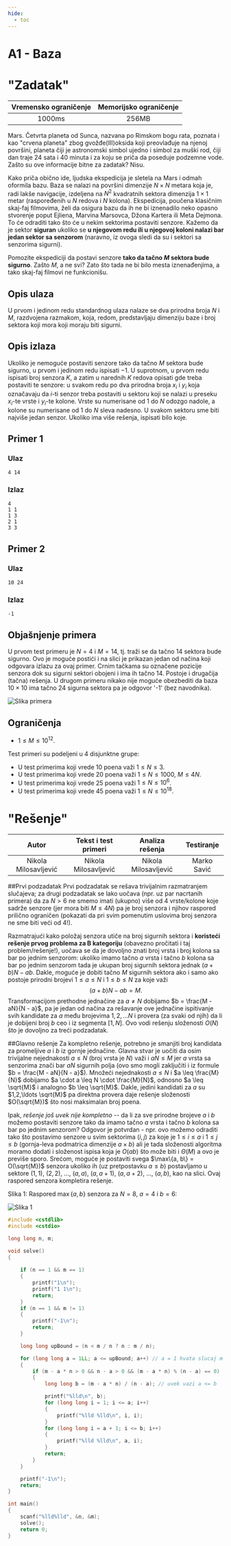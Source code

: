 ```yaml
---
hide:
  - toc
---
```


# A1 - Baza

#  "Zadatak"

| Vremensko ograničenje | Memorijsko ograničenje |
|:-:|:-:|
| 1000ms | 256MB |

Mars. Četvrta planeta od Sunca, nazvana po Rimskom bogu rata, poznata i kao "crvena planeta" zbog gvožđe(III)oksida koji preovlađuje na njenoj površini, planeta čiji je astronomski simbol ujedno i simbol za muški rod, čiji dan traje $24$ sata i $40$ minuta i za koju se priča da poseduje podzemne vode. Zašto su ove informacije bitne za zadatak? Nisu.

Kako priča obično ide, ljudska ekspedicija je sletela na Mars i odmah oformila bazu. Baza se nalazi na površini dimenzije $N \times N$ metara koja je, radi lakše navigacije, izdeljena na $N^2$ kvadratnih sektora dimenzija $1 \times 1$ metar (raspoređenih u $N$ redova i $N$ kolona). Ekspedicija, poučena klasičnim skaj-faj filmovima, želi da osigura bazu da ih ne bi iznenadilo neko opasno stvorenje poput Ejliena, Marvina Marsovca, Džona Kartera ili Meta Dejmona. To će odraditi tako što će u nekim sektorima postaviti senzore. Kažemo da je sektor **siguran** ukoliko se **u njegovom redu ili u njegovoj koloni nalazi bar jedan sektor sa senzorom** (naravno, iz ovoga sledi da su i sektori sa senzorima sigurni).

Pomozite ekspediciji da postavi senzore **tako da tačno $M$ sektora bude sigurno**. Zašto $M$, a ne svi? Zato što tada ne bi bilo mesta iznenađenjima, a tako skaj-faj filmovi ne funkcionišu.

## Opis ulaza
U prvom i jedinom redu standardnog ulaza nalaze se dva prirodna broja $N$ i $M$, razdvojena razmakom, koja, redom, predstavljaju dimenziju baze i broj sektora koji mora koji moraju biti sigurni.

## Opis izlaza
Ukoliko je nemoguće postaviti senzore tako da tačno $M$ sektora bude sigurno, u prvom i jedinom redu ispisati $-1$. U suprotnom, u prvom redu ispisati broj senzora $K$, a zatim u narednih $K$ redova opisati gde treba postaviti te senzore: u svakom redu po dva prirodna broja $x_i$ i $y_i$ koja označavaju da $i$-ti senzor treba postaviti u sektoru koji se nalazi u preseku $x_i$-te vrste i $y_i$-te kolone. Vrste su numerisane od $1$ do $N$ odozgo nadole, a kolone su numerisane od $1$ do $N$ sleva nadesno. U svakom sektoru sme biti najviše jedan senzor. Ukoliko ima više rešenja, ispisati bilo koje.

## Primer 1
### Ulaz
```
4 14
```

### Izlaz
```
4
1 1
1 3
2 1
3 3
```

## Primer 2
### Ulaz
```
10 24
```

### Izlaz
```
-1
```

## Objašnjenje primera
U prvom test primeru je $N = 4$ i $M = 14$, tj. traži se da tačno 14 sektora bude sigurno. Ovo je moguće postići i na slici je prikazan jedan od načina koji odgovara izlazu za ovaj primer. Crnim tačkama su označene pozicije senzora dok su sigurni sektori obojeni i ima ih tačno 14. Postoje i drugačija (tačna) rešenja. U drugom primeru nikako nije moguće obezbediti da baza $10 \times 10$ ima tačno 24 sigurna sektora pa je odgovor '-1' (bez navodnika).

![Slika primera](04_baza-sl1.png)

## Ograničenja
* $1 \leq M \leq 10^{12}$.

Test primeri su podeljeni u $4$ disjunktne grupe:

* U test primerima koji vrede $10$ poena važi $1 \le N \leq 3$.
* U test primerima koji vrede $20$ poena važi $1 \leq N \leq 1000$, $M \leq 4N$.
* U test primerima koji vrede $25$ poena važi $1 \leq N \leq 10^6$.
* U test primerima koji vrede $45$ poena važi $1 \leq N \leq 10^{18}$.

#  "Rešenje"

| Autor | Tekst i test primeri | Analiza rеšenja | Testiranje |
|:-:|:-:|:-:|:-:|
| Nikola Milosavljević | Nikola Milosavljević | Nikola Milosavljević | Marko Savić |

##Prvi podzadatak
Prvi podzadatak se rešava trivijalnim razmatranjem slučajeva; za drugi podzadatak se lako uočava (npr. uz par nacrtanih primera) da za $N > 6$ ne smemo imati (ukupno) više od 4 vrste/kolone koje sadrže senzore (jer mora biti $M \leq 4N$) pa je broj senzora i njihov raspored prilično ograničen (pokazati da pri svim pomenutim uslovima broj senzora ne sme biti veći od 4!).

Razmatrajući kako položaj senzora utiče na broj sigurnih sektora i **koristeći rešenje prvog problema za B kategoriju** (obavezno pročitati i taj problem/rešenje!), uočava se da je dovoljno znati broj vrsta i broj kolona sa bar po jednim senzorom: ukoliko imamo tačno $a$ vrsta i tačno $b$ kolona sa bar po jednim senzorom tada je ukupan broj sigurnih sektora jednak $(a+b)N - ab$. Dakle, moguće je dobiti tačno $M$ sigurnih sektora ako i samo ako postoje prirodni brojevi $1 \leq a \leq N$ i $1 \leq b \leq N$ za koje važi
$$
(a+b)N - ab = M.
$$
Transformacijom prethodne jednačine za $a \neq N$ dobijamo $b = \frac{M - aN}{N - a}$, pa je jedan od načina za rešavanje ove jednačine ispitivanje svih kandidate za $a$ među brojevima $1,2,\ldots N$ i provera (za svaki od njih) da li je dobijeni broj $b$ ceo i iz segmenta $[1,N]$. Ovo vodi rešenju složenosti $O(N)$ što je dovoljno za treći podzadatak.

##Glavno rešenje
Za kompletno rešenje, potrebno je smanjiti broj kandidata za promeljive $a$ i $b$ iz gornje jednačine. Glavna stvar je uočiti da osim trivijalne nejednakosti $a \leq N$ (broj vrsta je $N$) važi i $aN \leq M$ jer $a$ vrsta sa senzorima znači bar $aN$ sigurnih polja (ovo smo mogli zaključiti i iz formule $b = \frac{M - aN}{N - a}$). Množeći nejednakosti $a \leq N$ i $a \leq \frac{M}{N}$ dobijamo $a \cdot a \leq N \cdot \frac{M}{N}$, odnosno $a \leq \sqrt{M}$ i analogno $b \leq \sqrt{M}$. Dakle, jedini kandidati za $a$ su $1,2,\ldots \sqrt{M}$ pa direktna provera daje rešenje složenosti $O(\sqrt{M})$ što nosi maksimalan broj poena. 

Ipak, *rešenje još uvek nije kompletno* -- da li za sve prirodne brojeve $a$ i $b$ možemo postaviti senzore tako da imamo tačno $a$ vrsta i tačno $b$ kolona sa bar po jednim senzorom? Odgovor je potvrdan - npr. ovo možemo odraditi tako što postavimo senzore u svim sektorima $(i,j)$ za koje je $1 \leq i \leq a$ i $1 \leq j \leq b$ (gornja-leva podmatrica dimenzije $a \times b$) ali je tada složenosti algoritma moramo dodati i složenost ispisa koja je $O(ab)$ što može biti i $\Theta(M)$ a ovo je previše sporo. Srećom, moguće je postaviti svega $\max\{a, b\} = O(\sqrt{M})$ senzora ukoliko ih (uz pretpostavku $a \leq b$) postavljamo u sektore $(1, 1)$, $(2, 2)$, $\ldots$, $(a, a)$, $(a, a + 1)$, $(a, a + 2)$, $\ldots$, $(a, b)$, kao na slici. Ovaj raspored senzora kompletira rešenje.

Slika $1$:  Raspored $\max\{a, b\}$ senzora za $N = 8$, $a = 4$ i $b = 6$:

![Slika 1](04_baza-sl2.png)

``` cpp title="04_baza.cpp" linenums="1"
#include <cstdlib>
#include <cstdio>

long long n, m;

void solve()
{
	
	if (n == 1 && m == 1)
	{
		printf("1\n");
		printf("1 1\n");
		return;
	}
	if (n == 1 && m != 1)
	{
		printf("-1\n");
		return;
	}

	long long upBound = (n < m / n ? n : m / n);

	for (long long a = 1LL; a <= upBound; a++) // a = 1 hvata slucaj m = n^2
	{
		if (m - a * n > 0 && n - a > 0 && (m - a * n) % (n - a) == 0)
		{
			long long b = (m - a * n) / (n - a); // uvek vazi a <= b

			printf("%lld\n", b);
			for (long long i = 1; i <= a; i++)
			{
				printf("%lld %lld\n", i, i);
			}
			for (long long i = a + 1; i <= b; i++)
			{
				printf("%lld %lld\n", a, i);
			}
			return;
		}
	}

	printf("-1\n");
	return;
}

int main()
{
	scanf("%lld%lld", &n, &m);
	solve();
	return 0;
}

```

